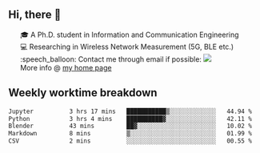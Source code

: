 <h2 > Hi, there 👋 </h3>

<div >
 <ul>
 🎓 A Ph.D. student in Information and Communication Engineering <br>
 💻 Researching in Wireless Network Measurement (5G, BLE etc.)<br>
 :speech_balloon: Contact me through email if possible: <a href="mailto:ethanjia@sjtu.edu.cn"><img src="https://img.shields.io/badge/-ethanjia@sjtu.edu.cn-c14438?style=plastic&logo=Gmail&logoColor=white&link=mailto:mailto:ethanjia@sjtu.edu.cn"></a> <br>
  More info @ <a href="https://haifengjia.github.io">my home page</a>
 </ul>
</div>

<h2 >
Weekly worktime breakdown
</h1>


<!--START_SECTION:waka-->

```txt
Jupyter          3 hrs 17 mins   ███████████▒░░░░░░░░░░░░░   44.94 %
Python           3 hrs 4 mins    ██████████▓░░░░░░░░░░░░░░   42.11 %
Blender          43 mins         ██▓░░░░░░░░░░░░░░░░░░░░░░   10.02 %
Markdown         8 mins          ▒░░░░░░░░░░░░░░░░░░░░░░░░   01.99 %
CSV              2 mins          ░░░░░░░░░░░░░░░░░░░░░░░░░   00.55 %
```

<!--END_SECTION:waka-->


